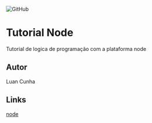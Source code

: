 ![GitHub](https://img.shields.io/github/license/lluancunha/node)
# Tutorial Node
Tutorial de logica de programação com a plataforma node
## Autor 
Luan Cunha

## Links
[node](https://nodejs.org/en/)
